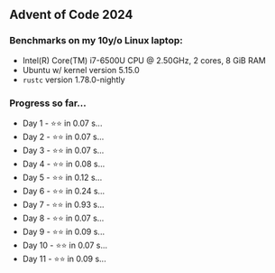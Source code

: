 ## Advent of Code 2024

### Benchmarks on my 10y/o Linux laptop: 

- Intel(R) Core(TM) i7-6500U CPU @ 2.50GHz, 2 cores, 8 GiB RAM
- Ubuntu w/ kernel version 5.15.0
- `rustc` version 1.78.0-nightly

### Progress so far...

- Day 1 - ⭐⭐ in 0.07 s...
- Day 2 - ⭐⭐ in 0.07 s...
- Day 3 - ⭐⭐ in 0.07 s...
- Day 4 - ⭐⭐ in 0.08 s...
- Day 5 - ⭐⭐ in 0.12 s...
- Day 6 - ⭐⭐ in 0.24 s...
- Day 7 - ⭐⭐ in 0.93 s...
- Day 8 - ⭐⭐ in 0.07 s...
- Day 9 - ⭐⭐ in 0.09 s...
- Day 10 - ⭐⭐ in 0.07 s...
- Day 11 - ⭐⭐ in 0.09 s...